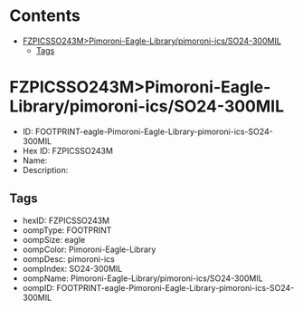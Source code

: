 



Contents
========

* [FZPICSSO243M>Pimoroni-Eagle-Library/pimoroni-ics/SO24-300MIL](#fzpicsso243mpimoroni-eagle-librarypimoroni-icsso24-300mil)
	* [Tags](#tags)

# FZPICSSO243M>Pimoroni-Eagle-Library/pimoroni-ics/SO24-300MIL

- ID: FOOTPRINT-eagle-Pimoroni-Eagle-Library-pimoroni-ics-SO24-300MIL
- Hex ID: FZPICSSO243M
- Name: 
- Description: 

## Tags

- hexID: FZPICSSO243M
- oompType: FOOTPRINT
- oompSize: eagle
- oompColor: Pimoroni-Eagle-Library
- oompDesc: pimoroni-ics
- oompIndex: SO24-300MIL
- oompName: Pimoroni-Eagle-Library/pimoroni-ics/SO24-300MIL
- oompID: FOOTPRINT-eagle-Pimoroni-Eagle-Library-pimoroni-ics-SO24-300MIL
